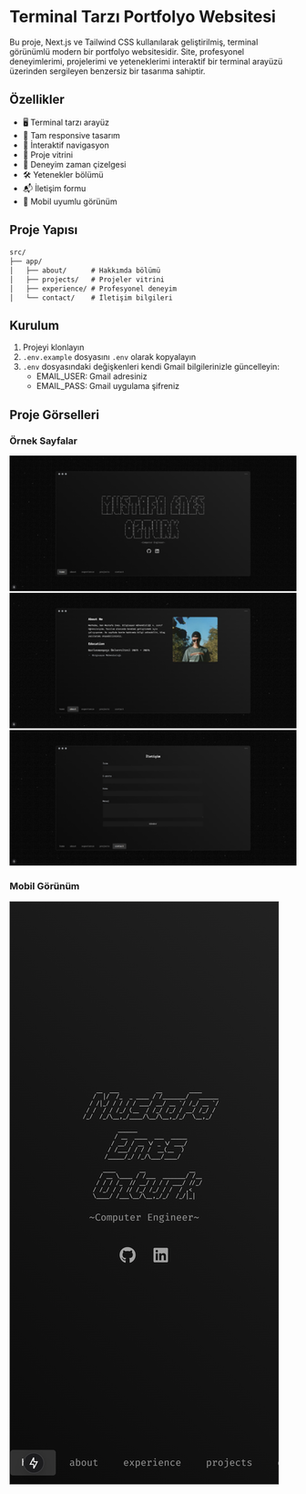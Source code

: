 # Terminal Tarzı Portfolyo Websitesi

Bu proje, Next.js ve Tailwind CSS kullanılarak geliştirilmiş, terminal görünümlü modern bir portfolyo websitesidir. Site, profesyonel deneyimlerimi, projelerimi ve yeteneklerimi interaktif bir terminal arayüzü üzerinden sergileyen benzersiz bir tasarıma sahiptir.

## Özellikler

- 🖥️ Terminal tarzı arayüz
- 📱 Tam responsive tasarım
- 🎯 İnteraktif navigasyon
- 📂 Proje vitrini
- 💼 Deneyim zaman çizelgesi
- 🛠️ Yetenekler bölümü
- 📬 İletişim formu
- 📱 Mobil uyumlu görünüm


## Proje Yapısı

```
src/
├── app/
│   ├── about/      # Hakkımda bölümü
│   ├── projects/   # Projeler vitrini
│   ├── experience/ # Profesyonel deneyim
│   └── contact/    # İletişim bilgileri
```

## Kurulum

1. Projeyi klonlayın
2. `.env.example` dosyasını `.env` olarak kopyalayın
3. `.env` dosyasındaki değişkenleri kendi Gmail bilgilerinizle güncelleyin:
   - EMAIL_USER: Gmail adresiniz
   - EMAIL_PASS: Gmail uygulama şifreniz

## Proje Görselleri

### Örnek Sayfalar
![Ana Sayfa](./public/home.png)
![Hakkimda](./public/hakkimda.png)
![Iletisim](./public/contact.png)

### Mobil Görünüm
![Mobil](./public/mobil.png)
